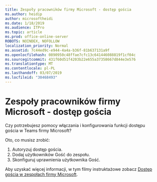 ```yaml
---
title: Zespoły pracowników firmy Microsoft - dostęp gościa
ms.author: heidip
author: microsoftheidi
ms.date: 1/18/2019
ms.audience: ITPro
ms.topic: article
ms.prod: office-online-server
ROBOTS: NOINDEX, NOFOLLOW
localization_priority: Normal
ms.assetid: 7c44ed9c-e944-4a4a-b36f-81b637131a9f
ms.openlocfilehash: 0890950c48ffae7cfc13c641446088819f1cf04c
ms.sourcegitcommit: 431f60d51f4203b22e655a37358667d844e3e576
ms.translationtype: MT
ms.contentlocale: pl-PL
ms.lasthandoff: 03/07/2019
ms.locfileid: "30468493"
---
```

# <a name="microsoft-teams---guest-access"></a>Zespoły pracowników firmy Microsoft - dostęp gościa

Czy potrzebujesz pomocy włączania i konfigurowania funkcji dostępu gościa w Teams firmy Microsoft?

Oto, co musisz zrobić:

1. Autoryzuj dostęp gościa.
1. Dodaj użytkowników Gość do zespołu.
1. Skonfiguruj uprawnienia użytkownika Gość.

Aby uzyskać więcej informacji, w tym filmy instruktażowe zobacz [Dostęp gościa w zespołach firmy Microsoft](https://docs.microsoft.com/en-us/microsoftteams/guest-access).

